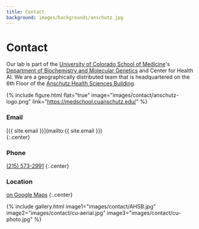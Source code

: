 ```yaml
---
title: Contact
background: images/backgrounds/anschutz.jpg
---
```


# <i class="fas fa-envelope"></i>Contact

Our lab is part of the [University of Colorado School of Medicine](https://medschool.cuanschutz.edu/)'s [Department of Biochemistry and Molecular Genetics](https://medschool.cuanschutz.edu/biochemistry) and Center for Health AI.
We are a geographically distributed team that is headquartered on the 6th Floor of the [Anschutz Health Sciences Building](https://www.ucdenver.edu/about/departments/FacilitiesManagement/FacilitiesProjects/ActiveProjects/Pages/AnschutzHealthSciencesBldg.aspx).

{%
  include figure.html
  flat="true"
  image="images/contact/anschutz-logo.png"
  link="https://medschool.cuanschutz.edu/"
%}

### <i class="fas fa-envelope fa-sm"></i>Email

[{{ site.email }}](mailto:{{ site.email }})  
{:.center}

### <i class="fas fa-phone fa-sm"></i>Phone

[(215) 573-2991](tel:+1-215-573-2991)
{:.center}

### <i class="fas fa-map-marked fa-sm"></i>Location

[<i class="fas fa-external-link-alt"></i> on Google Maps](https://www.google.com/maps/place/Fitzsimons,+Aurora,+CO+80045/@39.7451033,-104.8419821,146m/data=!3m1!1e3!4m5!3m4!1s0x876c634db1dab039:0x437fc6e3d33aafef!8m2!3d39.7452864!4d-104.8417066)
{:.center}

{%
  include gallery.html
  image1="images/contact/AHSB.jpg"
  image2="images/contact/cu-aerial.jpg"
  image3="images/contact/cu-photo.jpg"
%}
